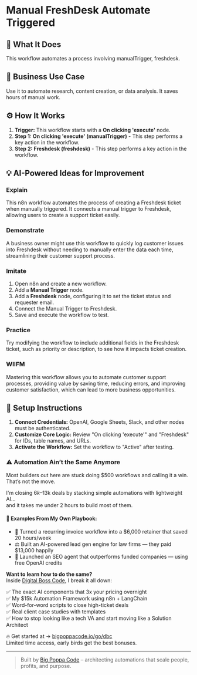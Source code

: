 # Manual FreshDesk Automate Triggered

## 🚀 What It Does
This workflow automates a process involving manualTrigger, freshdesk.

## 💼 Business Use Case
Use it to automate research, content creation, or data analysis. It saves hours of manual work.

## ⚙️ How It Works
1.  **Trigger:** This workflow starts with a **On clicking 'execute'** node.
2. **Step 1: On clicking 'execute' (manualTrigger)** - This step performs a key action in the workflow.
3. **Step 2: Freshdesk (freshdesk)** - This step performs a key action in the workflow.

## 💡 AI-Powered Ideas for Improvement
### Explain
This n8n workflow automates the process of creating a Freshdesk ticket when manually triggered. It connects a manual trigger to Freshdesk, allowing users to create a support ticket easily.

### Demonstrate
A business owner might use this workflow to quickly log customer issues into Freshdesk without needing to manually enter the data each time, streamlining their customer support process.

### Imitate
1. Open n8n and create a new workflow.
2. Add a **Manual Trigger** node.
3. Add a **Freshdesk** node, configuring it to set the ticket status and requester email.
4. Connect the Manual Trigger to Freshdesk.
5. Save and execute the workflow to test.

### Practice
Try modifying the workflow to include additional fields in the Freshdesk ticket, such as priority or description, to see how it impacts ticket creation.

### WIIFM
Mastering this workflow allows you to automate customer support processes, providing value by saving time, reducing errors, and improving customer satisfaction, which can lead to more business opportunities.

## 🔧 Setup Instructions
1. **Connect Credentials:** OpenAI, Google Sheets, Slack, and other nodes must be authenticated.
2. **Customize Core Logic:** Review "On clicking 'execute'" and "Freshdesk" for IDs, table names, and URLs.
3. **Activate the Workflow:** Set the workflow to "Active" after testing.

### ⚠️ Automation Ain’t the Same Anymore

Most builders out here are stuck doing $500 workflows and calling it a win.  
That’s not the move.  

I'm closing $6k–$13k deals by stacking simple automations with lightweight AI...  
and it takes me under 2 hours to build most of them.

#### 🧠 Examples From My Own Playbook:
- 🔁 Turned a recurring invoice workflow into a $6,000 retainer that saved 20 hours/week  
- ⚖️ Built an AI-powered lead gen engine for law firms — they paid $13,000 happily  
- 🚀 Launched an SEO agent that outperforms funded companies — using free OpenAI credits  

**Want to learn how to do the same?**  
Inside [Digital Boss Code](https://bigpoppacode.io/go/dbc), I break it all down:

✅ The exact AI components that 3x your pricing overnight  
✅ My $15k Automation Framework using n8n + LangChain  
✅ Word-for-word scripts to close high-ticket deals  
✅ Real client case studies with templates  
✅ How to stop looking like a tech VA and start moving like a Solution Architect  

🔥 Get started at → [bigpoppacode.io/go/dbc](https://bigpoppacode.io/go/dbc)  
Limited time access, early birds get the best bonuses.

---
> Built by [Big Poppa Code](https://bigpoppacode.io) – architecting automations that scale people, profits, and purpose.
